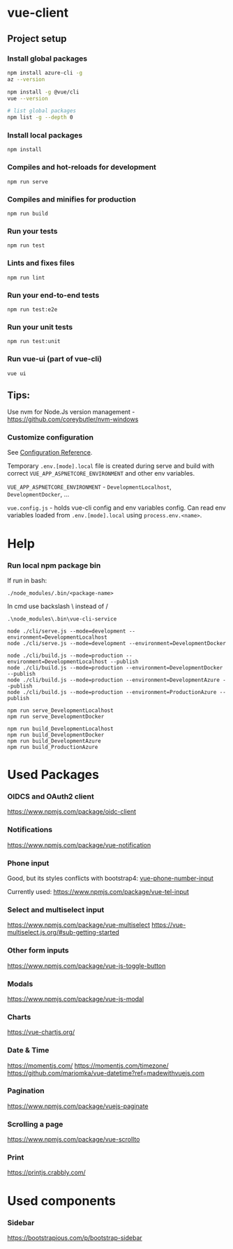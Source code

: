 # vue-client

## Project setup

### Install global packages
```bash
npm install azure-cli -g 
az --version

npm install -g @vue/cli
vue --version

# list global packages
npm list -g --depth 0
```

### Install local packages
```
npm install
```

### Compiles and hot-reloads for development
```
npm run serve
```

### Compiles and minifies for production
```
npm run build
```

### Run your tests
```
npm run test
```

### Lints and fixes files
```
npm run lint
```

### Run your end-to-end tests
```
npm run test:e2e
```

### Run your unit tests
```
npm run test:unit
```

### Run vue-ui (part of vue-cli)
```bash
vue ui
```

## Tips:

Use nvm for Node.Js version management - https://github.com/coreybutler/nvm-windows

### Customize configuration
See [Configuration Reference](https://cli.vuejs.org/config/).

Temporary ```.env.[mode].local``` file is created during serve and build with correct ```VUE_APP_ASPNETCORE_ENVIRONMENT``` and other env variables.

```VUE_APP_ASPNETCORE_ENVIRONMENT``` - ```DevelopmentLocalhost```, ```DevelopmentDocker```, ...

```vue.config.js``` - holds vue-cli config and env variables config. Can read env variables loaded from ```.env.[mode].local``` using ```process.env.<name>```.


# Help

### Run local npm package bin
If run in bash:

```
./node_modules/.bin/<package-name>
```

In cmd use backslash \ instead of /

```
.\node_modules\.bin\vue-cli-service
```

```
node ./cli/serve.js --mode=development --environment=DevelopmentLocalhost
node ./cli/serve.js --mode=development --environment=DevelopmentDocker

node ./cli/build.js --mode=production --environment=DevelopmentLocalhost --publish
node ./cli/build.js --mode=production --environment=DevelopmentDocker --publish
node ./cli/build.js --mode=production --environment=DevelopmentAzure --publish
node ./cli/build.js --mode=production --environment=ProductionAzure --publish
```

```
npm run serve_DevelopmentLocalhost
npm run serve_DevelopmentDocker

npm run build_DevelopmentLocalhost
npm run build_DevelopmentDocker
npm run build_DevelopmentAzure
npm run build_ProductionAzure
```


# Used Packages


### OIDCS and OAuth2 client
https://www.npmjs.com/package/oidc-client


### Notifications
https://www.npmjs.com/package/vue-notification


### Phone input
Good, but its styles conflicts with bootstrap4: [vue-phone-number-input](https://www.npmjs.com/package/vue-phone-number-input)


Currently used: https://www.npmjs.com/package/vue-tel-input


### Select and multiselect input
https://www.npmjs.com/package/vue-multiselect
https://vue-multiselect.js.org/#sub-getting-started

### Other form inputs
https://www.npmjs.com/package/vue-js-toggle-button

### Modals
https://www.npmjs.com/package/vue-js-modal


### Charts
https://vue-chartjs.org/


### Date & Time
https://momentjs.com/
https://momentjs.com/timezone/
https://github.com/mariomka/vue-datetime?ref=madewithvuejs.com


### Pagination
https://www.npmjs.com/package/vuejs-paginate

### Scrolling a page
https://www.npmjs.com/package/vue-scrollto


### Print
https://printjs.crabbly.com/


# Used components


### Sidebar
https://bootstrapious.com/p/bootstrap-sidebar

